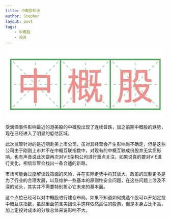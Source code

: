 ```yaml
---
title: 中概股机会
author: Stephen
layout: post
tags:
    - 中概股
    - 投资
---
```


<img src="/assets/imgs/202178.jpg" alt="china concept stocks" class="headimg" />

受滴滴事件影响最近的港美股的中概股出现了连续普跌，加之前期中概股的跌势，现在已经进入了明显的低估区域。


此次监管针对的是近期赴美上市公司，虽对其经营会产生影响尚不确定，但是这些公司由于刚刚上市并不在中概互联指数中，对现有的中概互联成份股并无实质影响。也有声音说此次要再次对VIE架构公司进行重点关注，如果说真的要对VIE进行变化，相信监管会找出一条合适的新路。



市场可能会过度解读政策面的风险，并在实际走势中将其放大。政策的压制更多是为了行业的合理发展，以及维护一些基本的原则性安全问题，在这些问题上涉及不深的龙头，其实并不需要特别担心它未来的基本面。



这个点位已经可以对中概股进行建仓布局。如果不知道如何挑选个股可以开始定投中概互联指数，虽然里面包含美团快手这样依然高估的股票，但是本身占比不高，加上定投对成本的分散总体来说影响不大。
